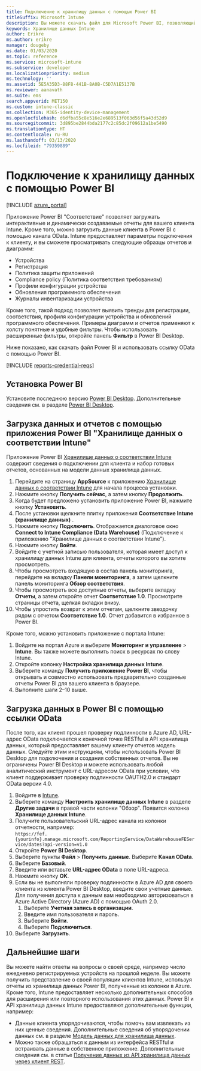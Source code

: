 ```yaml
---
title: Подключение к хранилищу данных с помощью Power BI
titleSuffix: Microsoft Intune
description: Вы можете скачать файл для Microsoft Power BI, позволяющий загружать интерактивные и динамически создаваемые отчеты своего клиента Microsoft Intune.
keywords: Хранилище данных Intune
author: Erikre
ms.author: erikre
manager: dougeby
ms.date: 01/03/2020
ms.topic: reference
ms.service: microsoft-intune
ms.subservice: developer
ms.localizationpriority: medium
ms.technology: ''
ms.assetid: 5E5A35D3-88F8-441B-8A0B-C5D7A1E5137B
ms.reviewer: aanavath
ms.suite: ems
search.appverid: MET150
ms.custom: intune-classic
ms.collection: M365-identity-device-management
ms.openlocfilehash: d6dfba55c8e516e2e689513f063d56f5a43d52d9
ms.sourcegitcommit: 3d895be2844bda2177c2c85dc2f09612a1be5490
ms.translationtype: HT
ms.contentlocale: ru-RU
ms.lasthandoff: 03/13/2020
ms.locfileid: "79359889"
---
```

# <a name="connect-to-the-data-warehouse-with-power-bi"></a>Подключение к хранилищу данных с помощью Power BI

[!INCLUDE [azure_portal](../includes/azure_portal.md)]

Приложение Power BI "Соответствие" позволяет загружать интерактивные и динамически создаваемые отчеты для вашего клиента Intune. Кроме того, можно загрузить данные клиента в Power BI с помощью канала OData. Intune предоставляет параметры подключения к клиенту, и вы сможете просматривать следующие образцы отчетов и диаграмм:  

- Устройства
- Регистрация
- Политика защиты приложений
- Compliance policy (Политика соответствия требованиям)
- Профили конфигурации устройства
- Обновления программного обеспечения
- Журналы инвентаризации устройства

Кроме того, такой подход позволяет выявить тренды для регистрации, соответствия, профиля конфигурации устройства и обновлений программного обеспечения. Примеры диаграмм и отчетов применяют к холсту понятные и удобные фильтры. Чтобы использовать расширенные фильтры, откройте панель **Фильтр** в Power BI Desktop.

Ниже показано, как скачать файл Power BI и использовать ссылку OData с помощью Power BI.

[!INCLUDE [reports-credential-reqs](../includes/reports-credential-reqs.md)]

## <a name="install-power-bi"></a>Установка Power BI

Установите последнюю версию [Power BI Desktop](https://aka.ms/intune/datawarehouseapi/installpowerbi). Дополнительные сведения см. в разделе [Power BI Desktop](https://powerbi.microsoft.com/desktop).

## <a name="load-the-data-and-reports-using-the-power-bi-intune-compliance-data-warehouse-app"></a>Загрузка данных и отчетов с помощью приложения Power BI "Хранилище данных о соответствии Intune"

Приложение Power BI [Хранилище данных о соответствии Intune](https://aka.ms/intune/datawarehouseapi/getpowerbiapp) содержит сведения о подключении для клиента и набор готовых отчетов, основанных на модели данных хранилища данных.

1. Перейдите на страницу **AppSource** к приложению [Хранилище данных о соответствии Intune](https://aka.ms/intune/datawarehouseapi/getpowerbiapp) для начала процесса установки.
2. Нажмите кнопку **Получить сейчас**, а затем кнопку **Продолжить**.
3. Когда будет предложено установить приложение Power BI, нажмите кнопку **Установить**.
4. После установки щелкните плитку приложения **Соответствие Intune (хранилище данных)** .
5. Нажмите кнопку **Подключить**. Отображается диалоговое окно **Connect to Intune Compliance (Data Warehouse)** (Подключение к приложению "Хранилище данных о соответствии Intune").
6. Нажмите кнопку **Войти**.
7. Войдите с учетной записью пользователя, которая имеет доступ к хранилищу данных Intune для клиента, отчеты которого вы хотите просмотреть.
8. Чтобы просмотреть входящую в состав панель мониторинга, перейдите на вкладку **Панели мониторинга**, а затем щелкните панель мониторинга **Обзор соответствия**.
9. Чтобы просмотреть все доступные отчеты, выберите вкладку **Отчеты**, а затем откройте отчет **Соответствие 1.0**. Просмотрите страницы отчета, щелкая вкладки внизу.
10. Чтобы упростить возврат к этим отчетам, щелкните звездочку рядом с отчетом **Соответствие 1.0**. Отчет добавится в избранное в Power BI.

Кроме того, можно установить приложение с портала Intune:

1. Войдите на портал Azure и выберите **Мониторинг и управление** > **Intune**. Вы также можете выполнить поиск в ресурсах по слову Intune.
2. Откройте колонку **Настройка хранилища данных Intune**.
3. Выберите команду **Получить приложение Power BI**, чтобы открывать и совместно использовать предварительно созданные отчеты Power BI для вашего клиента в браузере.
4. Выполните шаги 2–10 выше.

## <a name="load-the-data-in-power-bi-using-the-odata-link"></a>Загрузка данных в Power BI с помощью ссылки OData

После того, как клиент прошел проверку подлинности в Azure AD, URL-адрес OData подключается к конечной точке RESTful в API хранилища данных, который предоставляет вашему клиенту отчетов модель данных. Следуйте этим инструкциям, чтобы использовать Power BI Desktop для подключения и создания собственных отчетов. Вы не ограничены Power BI Desktop и можете использовать любой аналитический инструмент с URL-адресом OData при условии, что клиент поддерживает проверку подлинности OAUTH2.0 и стандарт OData версии 4.0.

1. Войдите в [Intune](https://go.microsoft.com/fwlink/?linkid=2090973).
2. Выберите команду **Настроить хранилище данных Intune** в разделе **Другие задачи** в правой части колонки "Обзор". Появится колонка **Хранилище данных Intune**.
3. Получите пользовательский URL-адрес канала из колонки отчетности, например:<br>
    `https://fef.{yourinfo}.manage.microsoft.com/ReportingService/DataWarehouseFEService/dates?api-version=v1.0`
4. Откройте **Power BI Desktop**.
5. Выберите пункты **Файл** > **Получить данные**. Выберите **Канал OData**.
6. Выберите **Базовый**.
7. Введите или вставьте **URL-адрес OData** в поле URL-адреса.
8. Нажмите кнопку **OK**.
9. Если вы не выполняли проверку подлинности в Azure AD для своего клиента из клиента Power BI Desktop, введите свои учетные данные. Для получения доступа к данным вам необходимо авторизоваться в Azure Active Directory (Azure AD) с помощью OAuth 2.0.  
    1. Выберите **Учетная запись в организации**.  
    2. Введите имя пользователя и пароль.  
    3. Выберите **Войти**.  
    4. Выберите **Подключиться**.  
10. Выберите **Загрузить**.

## <a name="next-steps"></a>Дальнейшие шаги

Вы можете найти ответы на вопросы о своей среде, например число ежедневно регистрируемых устройств на прошлой неделе. Вы можете получить представление о своей популяции клиентов Intune, используя отчеты из хранилища данных Power BI, полученные из колонки в Azure. Кроме того, Intune предоставляет несколько дополнительных способов для расширения или повторного использования этих данных. Power BI и API хранилища данных Intune предоставляют дополнительные функции, например:

<!-- - You can use Power BI Desktop to create additional report types with your data. For example, you could create a custom chart representing the ratio of device manufactures in your enterprise. For more information about creating custom reports with Power BI and the Intune Data Warehouse, see `BLOG POST ON POWER BI`. -->
- Данные клиента упорядочиваются, чтобы помочь вам извлекать из них ценные сведения. Дополнительные сведения об упорядочении данных см. в разделе [Модель данных для хранилища данных](reports-ref-data-model.md).
- Можно также обращаться к данным из интерфейса RESTful и встраивать данные в собственное приложение. Дополнительные сведения см. в статье [Получение данных из API хранилища данных через клиент REST](reports-proc-data-rest.md).

